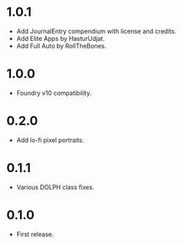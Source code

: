 # 1.0.1

- Add JournalEntry compendium with license and credits.
- Add Elite Apps by HasturUdjat.
- Add Full Auto by RollTheBones.

# 1.0.0

- Foundry v10 compatibility.

# 0.2.0

- Add lo-fi pixel portraits.

# 0.1.1

- Various DOLPH class fixes.

# 0.1.0

- First release.
